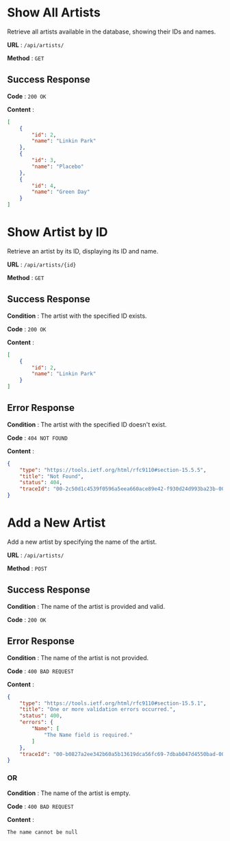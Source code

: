# Show All Artists

Retrieve all artists available in the database, showing their IDs and names.

**URL** : `/api/artists/`

**Method** : `GET`

## Success Response

**Code** : `200 OK`

**Content** :

```json
[
    {
        "id": 2,
        "name": "Linkin Park"
    },
    {
        "id": 3,
        "name": "Placebo"
    },
    {
        "id": 4,
        "name": "Green Day"
    }
]
```

# Show Artist by ID

Retrieve an artist by its ID, displaying its ID and name.

**URL** : `/api/artists/{id}`

**Method** : `GET`

## Success Response

**Condition** : The artist with the specified ID exists.

**Code** : `200 OK`

**Content** :

```json
[
    {
        "id": 2,
        "name": "Linkin Park"
    }
]
```

## Error Response

**Condition** : The artist with the specified ID doesn't exist.

**Code** : `404 NOT FOUND`

**Content** :

```json
{
    "type": "https://tools.ietf.org/html/rfc9110#section-15.5.5",
    "title": "Not Found",
    "status": 404,
    "traceId": "00-2c50d1c4539f0596a5eea660ace89e42-f930d24d993ba23b-00"
}
```

# Add a New Artist

Add a new artist by specifying the name of the artist.

**URL** : `/api/artists/`

**Method** : `POST`

## Success Response

**Condition** : The name of the artist is provided and valid.

**Code** : `200 OK`

## Error Response

**Condition** : The name of the artist is not provided.

**Code** : `400 BAD REQUEST`

**Content** :

```json
{
    "type": "https://tools.ietf.org/html/rfc9110#section-15.5.1",
    "title": "One or more validation errors occurred.",
    "status": 400,
    "errors": {
        "Name": [
            "The Name field is required."
        ]
    },
    "traceId": "00-b0827a2ee342b60a5b13619dca56fc69-7dbab047d4550bad-00"
}
```

### OR

**Condition** : The name of the artist is empty.

**Code** : `400 BAD REQUEST`

**Content** :

```text
The name cannot be null
```
